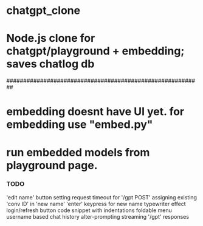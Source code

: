 # chatgpt_clone
# Node.js clone for chatgpt/playground + embedding; saves chatlog db

##########################################################
# embedding doesnt have UI yet. for embedding use "embed.py"
# run embedded models from playground page.

### TODO
'edit name' button
setting request timeout for '/gpt POST'
assigning existing 'conv ID' in 'new name'
'enter' keypress for new name
typewriter effect
login/refresh button
code snippet with indentations
foldable menu
username based chat history
alter-prompting
streaming '/gpt' responses



